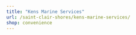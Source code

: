 ```yaml
---
title: "Kens Marine Services"
url: /saint-clair-shores/kens-marine-services/
shop: convenience
---
```

